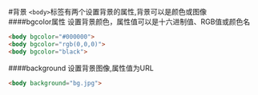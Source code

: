 #背景
`<body>`标签有两个设置背景的属性,背景可以是颜色或图像          
####bgcolor属性
设置背景颜色，属性值可以是十六进制值、RGB值或颜色名
```html
<body bgcolor="#000000">
<body bgcolor="rgb(0,0,0)">
<body bgcolor="black">
```
####background
设置背景图像,属性值为URL
```html
<body background="bg.jpg">
```

